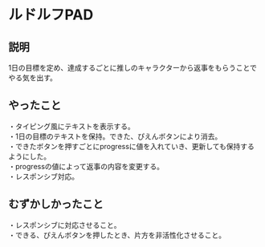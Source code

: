# ルドルフPAD

## 説明
1日の目標を定め、達成するごとに推しのキャラクターから返事をもらうことでやる気を出す。

## やったこと
・タイピング風にテキストを表示する。  
・1日の目標のテキストを保持。できた、ぴえんボタンにより消去。  
・できたボタンを押すごとにprogressに値を入れていき、更新しても保持するようにした。  
・progressの値によって返事の内容を変更する。  
・レスポンシブ対応。

## むずかしかったこと
・レスポンシブに対応させること。  
・できる、ぴえんボタンを押したとき、片方を非活性化させること。